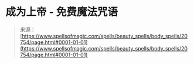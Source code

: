 <!--yml

category: 未分类

date: 2024-06-12 19:03:50

-->

# 成为上帝 - 免费魔法咒语

> 来源：[https://www.spellsofmagic.com/spells/beauty_spells/body_spells/20754/page.html#0001-01-01](https://www.spellsofmagic.com/spells/beauty_spells/body_spells/20754/page.html#0001-01-01)
